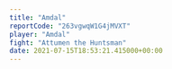 ```yaml
---
title: "Amdal"
reportCode: "263vgwqW1G4jMVXT"
player: "Amdal"
fight: "Attumen the Huntsman"
date: 2021-07-15T18:53:21.415000+00:00
---
```

